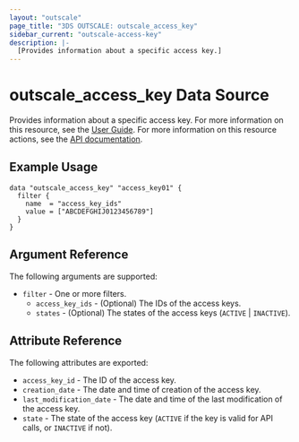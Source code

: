 ```yaml
---
layout: "outscale"
page_title: "3DS OUTSCALE: outscale_access_key"
sidebar_current: "outscale-access-key"
description: |-
  [Provides information about a specific access key.]
---
```


# outscale_access_key Data Source

Provides information about a specific access key.
For more information on this resource, see the [User Guide](https://wiki.outscale.net/display/EN/About+Access+Keys).
For more information on this resource actions, see the [API documentation](https://docs.outscale.com/api#3ds-outscale-api-accesskey).

## Example Usage

```hcl
data "outscale_access_key" "access_key01" { 
  filter {
    name  = "access_key_ids"
    value = ["ABCDEFGHIJ0123456789"]
  }
}
```

## Argument Reference

The following arguments are supported:

* `filter` - One or more filters.
  * `access_key_ids` - (Optional) The IDs of the access keys.
  * `states` - (Optional) The states of the access keys (`ACTIVE` \| `INACTIVE`).

## Attribute Reference

The following attributes are exported:

* `access_key_id` - The ID of the access key.
* `creation_date` - The date and time of creation of the access key.
* `last_modification_date` - The date and time of the last modification of the access key.
* `state` - The state of the access key (`ACTIVE` if the key is valid for API calls, or `INACTIVE` if not).
